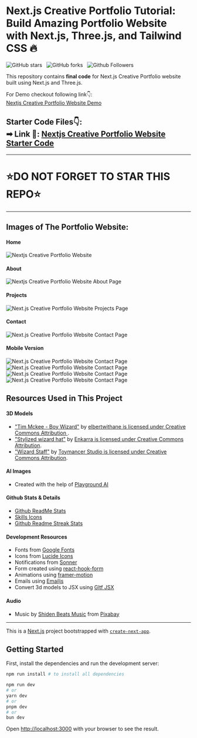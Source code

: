 # Next.js Creative Portfolio Tutorial: Build Amazing Portfolio Website with Next.js, Three.js, and Tailwind CSS 🔥

![GitHub stars](https://img.shields.io/github/stars/SohaibTouseef/Next.js-Creative-Portfolio-Website?style=social&logo=ApacheSpark&label=Stars)&nbsp;&nbsp;
![GitHub forks](https://img.shields.io/github/forks/SohaibTouseef/Next.js-Creative-Portfolio-Website?style=social&logo=KashFlow&maxAge=3600)&nbsp;&nbsp;
![Github Followers](https://img.shields.io/github/followers/SohaibTouseef.svg?style=social&label=Follow)&nbsp;&nbsp;<br />

This repository contains **final code** for Next.js Creative Portfolio website built using Next.js and Three.js. <br />

For Demo checkout following link👇: <br />
[Nextjs Creative Portfolio Website Demo](https://protfolio-rho-fawn.vercel.app/) <br />

Starter Code Files👇: <br />
➡ Link 💚: [Nextjs Creative Portfolio Website Starter Code](https://github.com/SohaibTouseef/Protfolio) <br />
-

---
# ⭐DO NOT FORGET TO STAR THIS REPO⭐
---

## Images of The Portfolio Website:

#### Home
![Nextjs Creative Portfolio Website](https://github.com/SohaibTouseef/Protfolio/blob/main/SohaibProtfolio/public/wesite-images/Home-desktop.png.png)

#### About
![Nextjs Creative Portfolio Website About Page](https://github.com/SohaibTouseef/Protfolio/blob/main/SohaibProtfolio/public/wesite-images/About-desktop-full.png.png)

#### Projects
![Next.js Creative Portfolio Website Projects Page](https://github.com/SohaibTouseef/Protfolio/blob/main/SohaibProtfolio/public/wesite-images/Projects-desktop.png.png)

#### Contact
![Next.js Creative Portfolio Website Contact Page](https://github.com/SohaibTouseef/Protfolio/blob/main/SohaibProtfolio/public/wesite-images/Contact-desktop.png.png)

#### Mobile Version
![Next.js Creative Portfolio Website Contact Page](https://github.com/SohaibTouseef/Protfolio/blob/main/SohaibProtfolio/public/wesite-images/Home-mobile.png.png)
![Next.js Creative Portfolio Website Contact Page](https://github.com/SohaibTouseef/Protfolio/blob/main/SohaibProtfolio/public/wesite-images/About-mobile.png.png)
![Next.js Creative Portfolio Website Contact Page](https://github.com/SohaibTouseef/Protfolio/blob/main/SohaibProtfolio/public/wesite-images/Projects-moblie.png.png)
![Next.js Creative Portfolio Website Contact Page](https://github.com/SohaibTouseef/Protfolio/blob/main/SohaibProtfolio/public/wesite-images/Contact-mobile.png.png)

## Resources Used in This Project

#### 3D Models

- ["Tim Mckee - Boy Wizard"](https://skfb.ly/6YATu) by [elbertwithane is licensed under Creative Commons Attribution ](http://creativecommons.org/licenses/by/4.0/).
- ["Stylized wizard hat"](https://skfb.ly/ozxOQ) by [Enkarra is licensed under Creative Commons Attribution](http://creativecommons.org/licenses/by/4.0/).
- ["Wizard Staff"](https://skfb.ly/6QYZw) by [Toymancer Studio is licensed under Creative Commons Attribution](http://creativecommons.org/licenses/by/4.0/).

#### AI Images

- Created with the help of [Playground AI](https://playgroundai.com/)

#### Github Stats & Details

- [Github ReadMe Stats](https://github.com/anuraghazra/github-readme-stats)
- [Skills Icons](https://github.com/tandpfun/skill-icons)
- [Github Readme Streak Stats](https://github.com/denvercoder1/github-readme-streak-stats)

#### Development Resources

- Fonts from [Google Fonts](https://fonts.google.com/) <br />
- Icons from [Lucide Icons](https://lucide.dev/) <br />
- Notifications from [Sonner](https://sonner.emilkowal.ski/) <br />
- Form created using [react-hook-form](https://react-hook-form.com/) <br />
- Animations using [framer-motion](https://www.framer.com/motion/) <br />
- Emails using [Emailjs](https://www.emailjs.com/) <br />
- Convert 3d models to JSX using [Gltf JSX](https://github.com/pmndrs/gltfjsx)

#### Audio 

- Music by <a href="https://pixabay.com/users/shidenbeatsmusic-25676252/?utm_source=link-attribution&utm_medium=referral&utm_campaign=music&utm_content=20772">Shiden Beats Music</a> from <a href="https://pixabay.com/music//?utm_source=link-attribution&utm_medium=referral&utm_campaign=music&utm_content=20772">Pixabay</a>

---

This is a [Next.js](https://nextjs.org/) project bootstrapped with [`create-next-app`](https://github.com/vercel/next.js/tree/canary/packages/create-next-app).

## Getting Started

First, install the dependencies and run the development server:

```bash
npm run install # to install all dependencies

npm run dev
# or
yarn dev
# or
pnpm dev
# or
bun dev
```

Open [http://localhost:3000](http://localhost:3000) with your browser to see the result.
